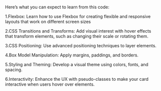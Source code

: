  



  Here’s what you can expect to learn from this code:

1.Flexbox: Learn how to use Flexbox for creating flexible and responsive layouts that work on different screen sizes

2.CSS Transitions and Transforms: Add visual interest with hover effects that transform elements, such as changing their scale or rotating them.

3.CSS Positioning: Use advanced positioning techniques to layer elements.

4.Box Model Manipulation: Apply margins, paddings, and borders.

5.Styling and Theming: Develop a visual theme using colors, fonts, and spacing.

6.Interactivity: Enhance the UX with pseudo-classes to make your card interactive when users hover over elements.
